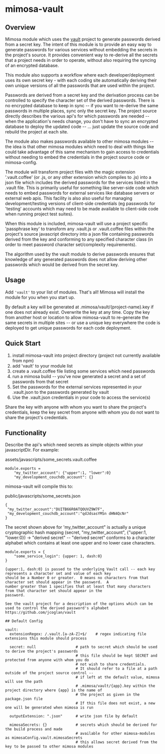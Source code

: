 mimosa-vault
===========
## Overview

Mimosa module which uses the [vault](https://github.com/jcoglan/vault/tree/master/node) project to generate passwords
derived from a secret key.  The intent of this module is to provide an easy way to generate passwords for various services
without embedding the secrets in the project's source.  It provides convenient way to re-derive all the
secrets that a project needs in order to operate, without also requiring the syncing of an encrypted database.

This module also supports a workflow where each developer/deployment uses its own secret key - with each coding site
automatically deriving their own unique versions of all the passwords that are used within the project.

Passwords are derived from a secret key and the derivation process can be controlled to specify the
character set of the derived passwords.  There is no encrypted database to keep in sync -- if you want to re-derive the
same passwords in multiple places, sync only the secret key.  The project source directly describes the various api's for
which passwords are needed -- when the application's needs change, you don't have to sync an encrypted database to
deploy the updated code -- ... just update the source code and rebuild the project at each site.

The module also makes passwords available to other mimosa modules -- the idea is that other mimosa modules which need
to deal with things like could take advantage of this same mechanism to gain access to credentials without needing to
embed the credentials in the project source code or mimosa-config.

The module will transform project files with the magic extension '.vault.coffee' (or .js, or any other
extension which compiles to .js) into a json file which includes the derived passwords for the services listed in the
.vault file.  This is primarily useful for something like server-side code which needs to embed passwords for external
services like database servers or external web apis.  This facility is also also useful for managing
development/testing versions of client-side credentials (eg passwords for 'testing' accounts which may need to be made
available to client-side code when running project test suites).

When this module is included, mimosa-vault will use a project specific 'passphrase key' to transform any .vault.js or
.vault.coffee files within the project's source javascript directory into a json file containing passwords derived from
the key and conforming to any specified character class (in order to meet password character set/complexity requirements).

The algorithm used by the vault module to derive passwords ensures that knowledge of any generated passwords does not
allow deriving other passwords which would be derived from the secret key.

## Usage

Add `'vault'` to your list of modules.  That's all!  Mimosa will install the module for you when you start up.

By default a key will be generated at .mimosa/vault/{project-name}.key if one does not already exist.  Overwrite
the key at any time.  Copy the key from another host or location to allow mimosa-vault to re-generate the same
secrets in multiple sites -- or use a unique key everywhere the code is deployed to get unique passwords for each
code deployment.

## Quick Start

1. install mimosa-vault into project directory (project not currently available from npm)
2. add 'vault' to your module list
3. create a .vault.coffee file listing some services which need passwords
4. run a mimosa build -- you've now generated a secret and a set of passwords from that secret
5. Set the passwords for the external services represented in your .vault.json to the passwords generated by vault
6. Use the .vault.json credentials in your code to access the service(s)

Share the key with anyone with whom you want to share the project's credentials, keep the key secret from anyone with
whom you do not want to share the project's credentials.

## Functionality

Describe the api's which need secrets as simple objects within your javascriptDir.  For example:

assets/javascripts/some_secrets.vault.coffee
```
module.exports =
    "my_twitter_account": {"upper":1, "lower":0}
    "my_development_couchdb_account": {}
```

mimosa-vault will compile this to:

public/javascripts/some_secrets.json
```
{
 "my_twitter_account":"DUITB66R0ATQOUVZ9W7F",
 "my_development_couchdb_account":"qdJdsasYMSn dHN4QcNr"
}
```

The secret shown above for 'my_twitter_account" is actually a unique cryptographic hash mapping
(secret, "my_twitter_account", {"upper:1, "lower:0}) -> "derived secret" -- "derived secret" conforms to a character
alphabet which contains at least one upper and no lower case characters.

```
module.exports = {
    "some_service_login": {upper: 1, dash:0}
}

{upper:1, dash:0} is passed to the underlying Vault call -- each key represents a character set and value of each key
should be a Number 0 or greater.  0 means no characters from that character set should appear in the password.  A
number greater than 1 specifies that at least that many characters from that character set should appear in the
password.

See the vault project for a description of the options which can be used to control the derived password's alphabet
https://github.com/jcoglan/vault

## Default Config

```
    vault:
      extensionRegex: /.vault.[a-zA-Z]+$/    # regex indicating file extensions this module should process

      secret: null                  # path to secret which should be used to derive the project's passwords
                                    # this file should be kept SECRET and protected from anyone with whom you do
                                    # not wish to share credentials.
                                    # It should refer to a file at a path outside of the project source control --
                                    # if left at the default value, mimosa will use the path
                                    # .mimosa/vault/{app}.key within the project directory where {app} is the name of
                                    # the project as given in the package.json file
                                    # If this file does not exist, a new one will be generated when mimosa is run

      outputExtension: ".json"      # write json file by default

      mimosaSecrets: {}             # secrets which should be derived for the build process and made
                                    # available for other mimosa-modules as mimosaConfig.vault.mimosaSecrets
                                    # this allows secret derived from the key to be passed to other mimosa modules
```